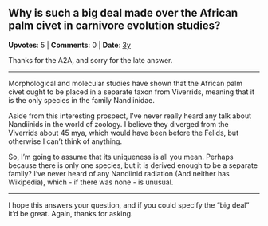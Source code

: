 ## Why is such a big deal made over the African palm civet in carnivore evolution studies?
    
**Upvotes**: 5 | **Comments**: 0 | **Date**: [3y](https://www.quora.com/Why-is-such-a-big-deal-made-over-the-African-palm-civet-in-carnivore-evolution-studies/answer/Gary-Meaney)

Thanks for the A2A, and sorry for the late answer.

* * *

Morphological and molecular studies have shown that the African palm civet ought to be placed in a separate taxon from Viverrids, meaning that it is the only species in the family Nandiinidae.

Aside from this interesting prospect, I’ve never really heard any talk about Nandiinids in the world of zoology. I believe they diverged from the Viverrids about 45 mya, which would have been before the Felids, but otherwise I can’t think of anything.

So, I’m going to assume that its uniqueness is all you mean. Perhaps because there is only one species, but it is derived enough to be a separate family? I’ve never heard of any Nandiinid radiation (And neither has Wikipedia), which - if there was none - is unusual.

* * *

I hope this answers your question, and if you could specify the “big deal” it’d be great. Again, thanks for asking.

